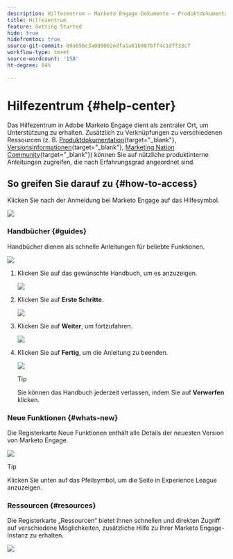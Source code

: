 ```yaml
---
description: Hilfezentrum – Marketo Engage-Dokumente – Produktdokumentation
title: Hilfezentrum
feature: Getting Started
hide: true
hidefromtoc: true
source-git-commit: 09a656c3a0d0002edfa1a61b987bff4c1dff33cf
workflow-type: tm+mt
source-wordcount: '158'
ht-degree: 84%

---
```


# Hilfezentrum {#help-center}

Das Hilfezentrum in Adobe Marketo Engage dient als zentraler Ort, um Unterstützung zu erhalten. Zusätzlich zu Verknüpfungen zu verschiedenen Ressourcen (z. B. [Produktdokumentation](/help/marketo/home.md){target="_blank"}, [Versionsinformationen](/help/marketo/release-notes/current.md){target="_blank"}, [Marketing Nation Community](https://nation.marketo.com/){target="_blank"}) können Sie auf nützliche produktinterne Anleitungen zugreifen, die nach Erfahrungsgrad angeordnet sind.

## So greifen Sie darauf zu {#how-to-access}

Klicken Sie nach der Anmeldung bei Marketo Engage auf das Hilfesymbol.

![](assets/help-center-1.png)

### Handbücher {#guides}

Handbücher dienen als schnelle Anleitungen für beliebte Funktionen.

![](assets/help-center-2.png)

1. Klicken Sie auf das gewünschte Handbuch, um es anzuzeigen.

   ![](assets/help-center-3.png)

1. Klicken Sie auf **Erste Schritte**.

   ![](assets/help-center-4.png)

1. Klicken Sie auf **Weiter**, um fortzufahren.

   ![](assets/help-center-5.png)

1. Klicken Sie auf **Fertig**, um die Anleitung zu beenden.

   ![](assets/help-center-6.png)

   >[!TIP]
   >
   >Sie können das Handbuch jederzeit verlassen, indem Sie auf **Verwerfen** klicken.

### Neue Funktionen {#whats-new}

Die Registerkarte Neue Funktionen enthält alle Details der neuesten Version von Marketo Engage.

![](assets/help-center-7.png)

>[!TIP]
>
>Klicken Sie unten auf das Pfeilsymbol, um die Seite in Experience League anzuzeigen.

### Ressourcen {#resources}

Die Registerkarte „Ressourcen“ bietet Ihnen schnellen und direkten Zugriff auf verschiedene Möglichkeiten, zusätzliche Hilfe zu Ihrer Marketo Engage-Instanz zu erhalten.

![](assets/help-center-8.png)
